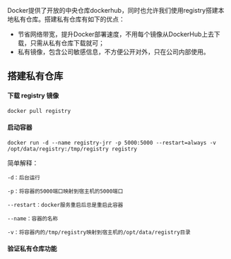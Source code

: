 Docker提供了开放的中央仓库dockerhub，同时也允许我们使用registry搭建本地私有仓库。搭建私有仓库有如下的优点：

* 节省网络带宽，提升Docker部署速度，不用每个镜像从DockerHub上去下载，只需从私有仓库下载就可；
* 私有镜像，包含公司敏感信息，不方便公开对外，只在公司内部使用。

## 搭建私有仓库

#### 下载 registry 镜像

`docker pull registry`

#### 启动容器

`docker run -d --name registry-jrr -p 5000:5000 --restart=always -v /opt/data/registry:/tmp/registry registry`

简单解释：

`-d：后台运行`

`-p：将容器的5000端口映射到宿主机的5000端口`

`--restart：docker服务重启后总是重启此容器`

`--name：容器的名称`

`-v：将容器内的/tmp/registry映射到宿主机的/opt/data/registry目录`

#### 验证私有仓库功能






